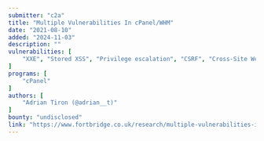 ```yaml
---
submitter: "c2a"
title: "Multiple Vulnerabilities In cPanel/WHM"
date: "2021-08-10"
added: "2024-11-03"
description: ""
vulnerabilities: [
    "XXE", "Stored XSS", "Privilege escalation", "CSRF", "Cross-Site WebSocket Hijacking (CSWH)"
]
programs: [
    "cPanel"
]
authors: [
    "Adrian Tiron (@adrian__t)"
]
bounty: "undisclosed"
link: "https://www.fortbridge.co.uk/research/multiple-vulnerabilities-in-cpanel-whm/"
---
```




